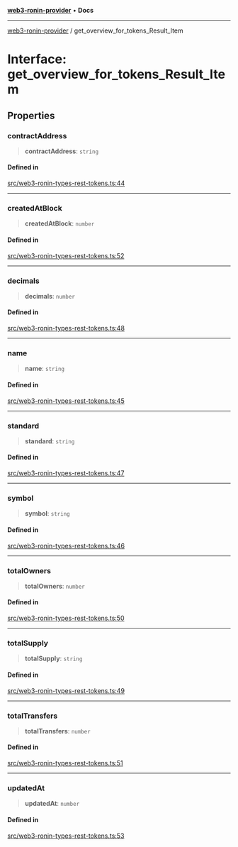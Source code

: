 [**web3-ronin-provider**](../README.md) • **Docs**

***

[web3-ronin-provider](../globals.md) / get\_overview\_for\_tokens\_Result\_Item

# Interface: get\_overview\_for\_tokens\_Result\_Item

## Properties

### contractAddress

> **contractAddress**: `string`

#### Defined in

[src/web3-ronin-types-rest-tokens.ts:44](https://github.com/chuacw/web3-ronin-provider/blob/5334d3e4a39d6911ce4028a880b09b3429564837/src/web3-ronin-types-rest-tokens.ts#L44)

***

### createdAtBlock

> **createdAtBlock**: `number`

#### Defined in

[src/web3-ronin-types-rest-tokens.ts:52](https://github.com/chuacw/web3-ronin-provider/blob/5334d3e4a39d6911ce4028a880b09b3429564837/src/web3-ronin-types-rest-tokens.ts#L52)

***

### decimals

> **decimals**: `number`

#### Defined in

[src/web3-ronin-types-rest-tokens.ts:48](https://github.com/chuacw/web3-ronin-provider/blob/5334d3e4a39d6911ce4028a880b09b3429564837/src/web3-ronin-types-rest-tokens.ts#L48)

***

### name

> **name**: `string`

#### Defined in

[src/web3-ronin-types-rest-tokens.ts:45](https://github.com/chuacw/web3-ronin-provider/blob/5334d3e4a39d6911ce4028a880b09b3429564837/src/web3-ronin-types-rest-tokens.ts#L45)

***

### standard

> **standard**: `string`

#### Defined in

[src/web3-ronin-types-rest-tokens.ts:47](https://github.com/chuacw/web3-ronin-provider/blob/5334d3e4a39d6911ce4028a880b09b3429564837/src/web3-ronin-types-rest-tokens.ts#L47)

***

### symbol

> **symbol**: `string`

#### Defined in

[src/web3-ronin-types-rest-tokens.ts:46](https://github.com/chuacw/web3-ronin-provider/blob/5334d3e4a39d6911ce4028a880b09b3429564837/src/web3-ronin-types-rest-tokens.ts#L46)

***

### totalOwners

> **totalOwners**: `number`

#### Defined in

[src/web3-ronin-types-rest-tokens.ts:50](https://github.com/chuacw/web3-ronin-provider/blob/5334d3e4a39d6911ce4028a880b09b3429564837/src/web3-ronin-types-rest-tokens.ts#L50)

***

### totalSupply

> **totalSupply**: `string`

#### Defined in

[src/web3-ronin-types-rest-tokens.ts:49](https://github.com/chuacw/web3-ronin-provider/blob/5334d3e4a39d6911ce4028a880b09b3429564837/src/web3-ronin-types-rest-tokens.ts#L49)

***

### totalTransfers

> **totalTransfers**: `number`

#### Defined in

[src/web3-ronin-types-rest-tokens.ts:51](https://github.com/chuacw/web3-ronin-provider/blob/5334d3e4a39d6911ce4028a880b09b3429564837/src/web3-ronin-types-rest-tokens.ts#L51)

***

### updatedAt

> **updatedAt**: `number`

#### Defined in

[src/web3-ronin-types-rest-tokens.ts:53](https://github.com/chuacw/web3-ronin-provider/blob/5334d3e4a39d6911ce4028a880b09b3429564837/src/web3-ronin-types-rest-tokens.ts#L53)
